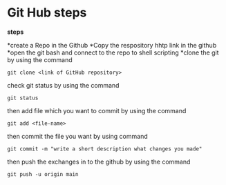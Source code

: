 # Git Hub steps

**steps**

*create a Repo in the Github
*Copy the respository hhtp link in the github
*open the git bash and connect to the repo to shell scripting
*clone the git by using the command
```
git clone <link of GitHub repository>
```
check git status by using the command

```
git status
```
then add file which you want to commit by using the command

```
git add <file-name>
```

then commit the file you want by using command

```
git commit -m "write a short description what changes you made"
```

then push the exchanges in to the github by using the command 

```
git push -u origin main
```
